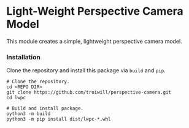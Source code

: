 # Light-Weight Perspective Camera Model

This module creates a simple, lightweight perspective camera model.

### Installation

Clone the repository and install this package via `build` and `pip`.
```
# Clone the repository.
cd <REPO DIR>
git clone https://github.com/troiwill/perspective-camera.git
cd lwpc

# Build and install package.
python3 -m build
python3 -m pip install dist/lwpc-*.whl
```
